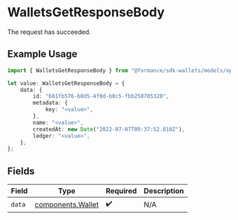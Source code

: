 # WalletsGetResponseBody

The request has succeeded.

## Example Usage

```typescript
import { WalletsGetResponseBody } from "@formance/sdk-wallets/models/operations";

let value: WalletsGetResponseBody = {
    data: {
        id: "601fb576-b0d5-4f0d-b0c5-fbb258705320",
        metadata: {
            key: "<value>",
        },
        name: "<value>",
        createdAt: new Date("2022-07-07T09:37:52.810Z"),
        ledger: "<value>",
    },
};
```

## Fields

| Field                                                  | Type                                                   | Required                                               | Description                                            |
| ------------------------------------------------------ | ------------------------------------------------------ | ------------------------------------------------------ | ------------------------------------------------------ |
| `data`                                                 | [components.Wallet](../../models/components/wallet.md) | :heavy_check_mark:                                     | N/A                                                    |